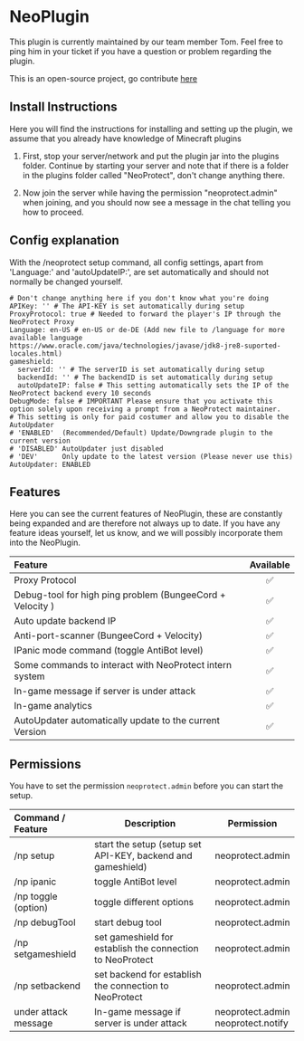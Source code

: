 # NeoPlugin

This plugin is currently maintained by our team member Tom. 
Feel free to ping him in your ticket if you have a question or problem regarding the plugin.

This is an open-source project, go contribute [here](https://github.com/NeoProtect/NeoPlugin)

## Install Instructions

Here you will find the instructions for installing and setting up the plugin, we assume that you already have knowledge of Minecraft plugins

1) First, stop your server/network and put the plugin jar into the plugins folder.
   Continue by starting your server and note that if there is a folder in the plugins folder called "NeoProtect",
   don't change anything there.

2) Now join the server while having the permission "neoprotect.admin" when joining,
   and you should now see a message in the chat telling you how to proceed.


## Config explanation

With the /neoprotect setup command, all config settings, apart from 'Language:' and 'autoUpdateIP:', are set automatically and should not normally be changed yourself.

```
# Don't change anything here if you don't know what you're doing
APIKey: '' # The API-KEY is set automatically during setup
ProxyProtocol: true # Needed to forward the player's IP through the NeoProtect Proxy
Language: en-US # en-US or de-DE (Add new file to /language for more available language https://www.oracle.com/java/technologies/javase/jdk8-jre8-suported-locales.html)
gameshield:
  serverId: '' # The serverID is set automatically during setup
  backendId: '' # The backendID is set automatically during setup
  autoUpdateIP: false # This setting automatically sets the IP of the NeoProtect backend every 10 seconds
DebugMode: false # IMPORTANT Please ensure that you activate this option solely upon receiving a prompt from a NeoProtect maintainer.
# This setting is only for paid costumer and allow you to disable the AutoUpdater
# 'ENABLED'  (Recommended/Default) Update/Downgrade plugin to the current version  
# 'DISABLED' AutoUpdater just disabled
# 'DEV'      Only update to the latest version (Please never use this)
AutoUpdater: ENABLED
```

## Features

Here you can see the current features of NeoPlugin, these are constantly being expanded and are therefore not always up to date. If you have any feature ideas yourself, let us know, and we will possibly incorporate them into the NeoPlugin.

| Feature                                                    |      Available      |
|:-----------------------------------------------------------|:-------------------:|
| Proxy Protocol                                             | :white_check_mark:  |
| Debug-tool for high ping problem (BungeeCord + Velocity )  | :white_check_mark:  |
| Auto update backend IP                                     | :white_check_mark:  |
| Anti-port-scanner (BungeeCord + Velocity)                  | :white_check_mark:  |
| IPanic mode command (toggle AntiBot level)                 | :white_check_mark:  |
| Some commands to interact with NeoProtect intern system    | :white_check_mark:  |
| In-game message if server is under attack                  | :white_check_mark:  |
| In-game analytics                                          | :white_check_mark:  |
| AutoUpdater automatically update to the current Version    | :white_check_mark:  |


## Permissions

You have to set the permission ``neoprotect.admin`` before you can start the setup.

| Command / Feature    | Description                                                 | Permission                             |
|:---------------------|-------------------------------------------------------------|----------------------------------------|
| /np setup            | start the setup (setup set API-KEY, backend and gameshield) | neoprotect.admin                       |
| /np ipanic           | toggle AntiBot level                                        | neoprotect.admin                       |
| /np toggle (option)  | toggle different options                                    | neoprotect.admin                       |
| /np debugTool        | start debug tool                                            | neoprotect.admin                       |
| /np setgameshield    | set gameshield for establish the connection to NeoProtect   | neoprotect.admin                       |
| /np setbackend       | set backend for establish the connection to NeoProtect      | neoprotect.admin                       |
| under attack message | In-game message if server is under attack                   | neoprotect.admin<br/>neoprotect.notify |
